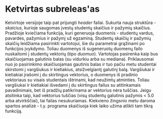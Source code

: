 # Ketvirtas subreleas'as
Ketvirtoje versijoje taip pat prijungti *header* failai. Sukurta nauja struktūra - *skaicius*, kurioje saugomas įvestų studentų skaičius ir pažymių skaičius. Pradžioje kviečiama funkcija, kuri generuoja duomenis - studentų vardus, pavardes, pažymius ir pažymį už egzaminą. Studentų skaičių ir pažymių skaičių leidžiama pasirinkti vartotojui, šie du parametrai grąžinami po funkcijos įvykdymo. Toliau duomenys iš sugeneruotų duomenų failo nuskaitomi į studentų vektorių (tipo *duomuo*). Vartotojas pasirenka kaip bus skaičiuojamas galutinis balas (su vidurkiu arba su mediana). Priklausomai nuo jo pasirinkimo  skaičiuojamas gautinis balas ir tuo pačiu metu studentai skirstomi į vargšiukus ir kietiakius, atsižvelgiantį galutinį balą. Vargšiukai ir kietiakiai įrašomi į du skirtingus vektorius, o duomenys iš pradinio vektoriaus su visais studentais ištrinami, kad neužimtų atminties. Toliau vargšiukai ir kietiakiai išvedami į du skirtingus failus su atitinkamais pavadinimais, bet iš pradžių patikrinama ar vektorius nėra tuščias. Jeigu atsitinka taip, kad vektorius tuščias (visų studentų galutinis pažymis < 5.0 arba atvirkščiai), tai failas nesukuriamas.
Kiekvieno žingsnio metu daroma spartos analizė - t.y. programa skaičiuoja kiek laiko užima atlikti tam tikrą funkciją. 
